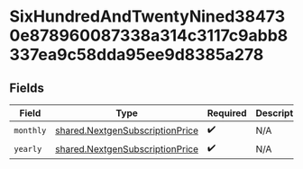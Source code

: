 # SixHundredAndTwentyNined384730e878960087338a314c3117c9abb8337ea9c58dda95ee9d8385a278


## Fields

| Field                                                                                     | Type                                                                                      | Required                                                                                  | Description                                                                               |
| ----------------------------------------------------------------------------------------- | ----------------------------------------------------------------------------------------- | ----------------------------------------------------------------------------------------- | ----------------------------------------------------------------------------------------- |
| `monthly`                                                                                 | [shared.NextgenSubscriptionPrice](../../../sdk/models/shared/nextgensubscriptionprice.md) | :heavy_check_mark:                                                                        | N/A                                                                                       |
| `yearly`                                                                                  | [shared.NextgenSubscriptionPrice](../../../sdk/models/shared/nextgensubscriptionprice.md) | :heavy_check_mark:                                                                        | N/A                                                                                       |